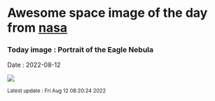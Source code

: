 
# Awesome space image of the day from [nasa](https://api.nasa.gov/)

### Today image : Portrait of the Eagle Nebula

Date : 2022-08-12


![](https://apod.nasa.gov/apod/image/2208/M16_final_1024.jpg)

<small>Latest update : Fri Aug 12 08:20:24 2022</small>


